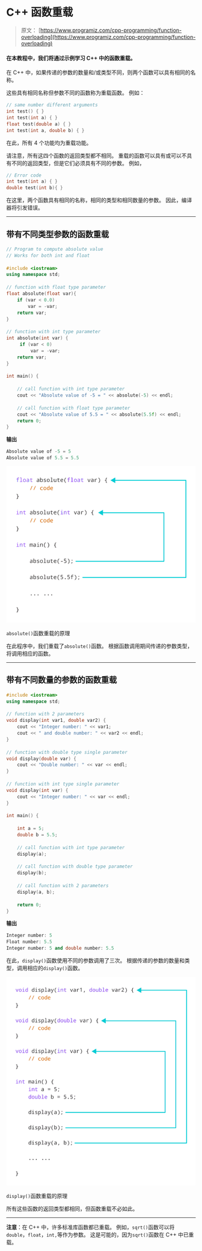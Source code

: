 # C++ 函数重载

> 原文： [https://www.programiz.com/cpp-programming/function-overloading](https://www.programiz.com/cpp-programming/function-overloading)

#### 在本教程中，我们将通过示例学习 C++ 中的函数重载。

在 C++ 中，如果传递的参数的数量和/或类型不同，则两个函数可以具有相同的名称。

这些具有相同名称但参数不同的函数称为重载函数。 例如：

```cpp
// same number different arguments
int test() { }
int test(int a) { }
float test(double a) { }
int test(int a, double b) { }
```

在此，所有 4 个功能均为重载功能。

请注意，所有这四个函数的返回类型都不相同。 重载的函数可以具有或可以不具有不同的返回类型，但是它们必须具有不同的参数。 例如，

```cpp
// Error code
int test(int a) { }
double test(int b){ }
```

在这里，两个函数具有相同的名称，相同的类型和相同数量的参数。 因此，编译器将引发错误。

* * *

## 带有不同类型参数的函数重载

```cpp
// Program to compute absolute value
// Works for both int and float

#include <iostream>
using namespace std;

// function with float type parameter
float absolute(float var){
    if (var < 0.0)
        var = -var;
    return var;
}

// function with int type parameter
int absolute(int var) {
     if (var < 0)
         var = -var;
    return var;
}

int main() {

    // call function with int type parameter
    cout << "Absolute value of -5 = " << absolute(-5) << endl;

    // call function with float type parameter
    cout << "Absolute value of 5.5 = " << absolute(5.5f) << endl;
    return 0;
}
```

**输出**

```cpp
Absolute value of -5 = 5
Absolute value of 5.5 = 5.5
```

![Working of C++ Function Overloading for absolute()](img/160029b2e9a06cf2c3623f1100063f90.png "Working of C++ Function Overloading for absolute()")

`absolute()`函数重载的原理



在此程序中，我们重载了`absolute()`函数。 根据函数调用期间传递的参数类型，将调用相应的函数。

* * *

## 带有不同数量的参数的函数重载

```cpp
#include <iostream>
using namespace std;

// function with 2 parameters
void display(int var1, double var2) {
    cout << "Integer number: " << var1;
    cout << " and double number: " << var2 << endl;
}

// function with double type single parameter
void display(double var) {
    cout << "Double number: " << var << endl;
}

// function with int type single parameter
void display(int var) {
    cout << "Integer number: " << var << endl;
}

int main() {

    int a = 5;
    double b = 5.5;

    // call function with int type parameter
    display(a);

    // call function with double type parameter
    display(b);

    // call function with 2 parameters
    display(a, b);

    return 0;
}
```

**输出**

```cpp
Integer number: 5
Float number: 5.5
Integer number: 5 and double number: 5.5
```

在此，`display()`函数使用不同的参数调用了三次。 根据传递的参数的数量和类型，调用相应的`display()`函数。

![Working of C++ Function Overloading for display()](img/7d396cbdd7be9656e4100c41f029f329.png "Working of C++ Function Overloading for display()")

`display()`函数重载的原理



所有这些函数的返回类型都相同，但函数重载不必如此。

* * *

**注意**：在 C++ 中，许多标准库函数都已重载。 例如，`sqrt()`函数可以将`double`，`float`，`int,`等作为参数。 这是可能的，因为`sqrt()`函数在 C++ 中已重载。